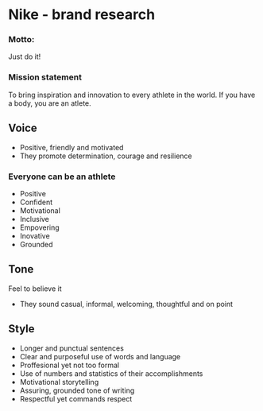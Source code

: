 # Nike - brand research


### Motto:
Just do it! 

### Mission statement
To bring inspiration and innovation to every athlete in the world. If you have a body, you are an atlete.

## Voice
- Positive, friendly and motivated
- They promote determination, courage and resilience

### Everyone can be an athlete

- Positive
- Confident
- Motivational 
- Inclusive
- Empovering 
- Inovative
- Grounded 

## Tone 
Feel to believe it 
- They sound casual, informal, welcoming, thoughtful and on point

## Style 
- Longer and punctual sentences
- Clear and purposeful use of words and language
- Proffesional yet not too formal
- Use of numbers and statistics of their accomplishments 
- Motivational storytelling
- Assuring, grounded tone of writing
- Respectful yet commands respect

